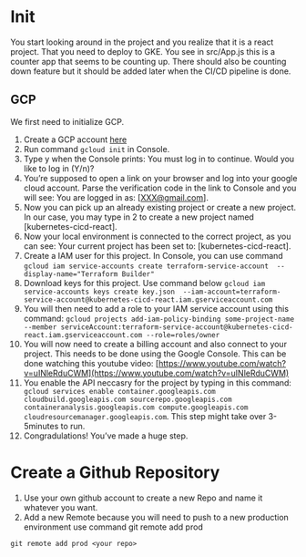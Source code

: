 # Init
You start looking around in the project and you realize that it is a react project. That you need to deploy to GKE. You see in src/App.js this is a counter app that seems to be counting up. There should also be counting down feature but it should be added later when the CI/CD pipeline is done.
## GCP



We first need to initialize GCP.

1. Create a GCP account [here](https://cloud.google.com/free)
2. Run command ```gcloud init``` in Console.
3. Type y when the Console prints: You must log in to continue. Would you like to log in (Y/n)? 
4. You’re supposed to open a link on your browser and log into your google cloud account. Parse the verification code in the link to Console and you will see: You are logged in as: [XXX@gmail.com].
5. Now you can pick up an already existing project or create a new project. In our case, you may type in 2 to create a new project named [kubernetes-cicd-react].
6. Now your local environment is connected to the correct project, as you can see: Your current project has been set to: [kubernetes-cicd-react].
7. Create a IAM user for this project. In Console, you can use command 
``` gcloud iam service-accounts create terraform-service-account  --display-name="Terraform Builder" ```
8. Download keys for this project. Use command below 
``` gcloud iam service-accounts keys create key.json  --iam-account=terraform-service-account@kubernetes-cicd-react.iam.gserviceaccount.com ```
9. You will then need to add a role to your IAM service account using this command:
`gcloud projects add-iam-policy-binding some-project-name --member serviceAccount:terraform-service-account@kubernetes-cicd-react.iam.gserviceaccount.com --role=roles/owner`
10. You will now need to create a billing account and also connect to your project. This needs to be done using the Google Console. This can be done watching this youtube video: [https://www.youtube.com/watch?v=uINleRduCWM](https://www.youtube.com/watch?v=uINleRduCWM)
11. You enable the API neccasry for the project by typing in this command:
``` gcloud services enable container.googleapis.com cloudbuild.googleapis.com sourcerepo.googleapis.com containeranalysis.googleapis.com compute.googleapis.com cloudresourcemanager.googleapis.com```. This step might take over 3-5minutes to run.
12. Congradulations! You’ve made a huge step.


# Create a Github Repository

1. Use your own github account to create a new Repo and name it whatever you want.
2. Add a new Remote because you will need to push to a new production environment use command git remote add prod <your repo>

```
git remote add prod <your repo>

```


